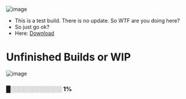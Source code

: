 ![image](https://media.discordapp.net/attachments/706131647145312256/706166926191362118/d700038a007c993bd365120bbeb3ff10.png?width=521&height=65)
- This is a test build. There is no update. So WTF are you doing here?
- So just go ok?
- Here: [Download](http://www.mediafire.com/file/w60ic8115ali9lr/BAKU%2521_0.0.0.6_Build.rar/file)
# Unfinished Builds or WIP
![image](https://media.discordapp.net/attachments/706135638520365127/706135711878742096/620d54422559af6d443d78a941697db0.png?width=293&height=41)
### █░░░░░░░░░░░░ 1%
